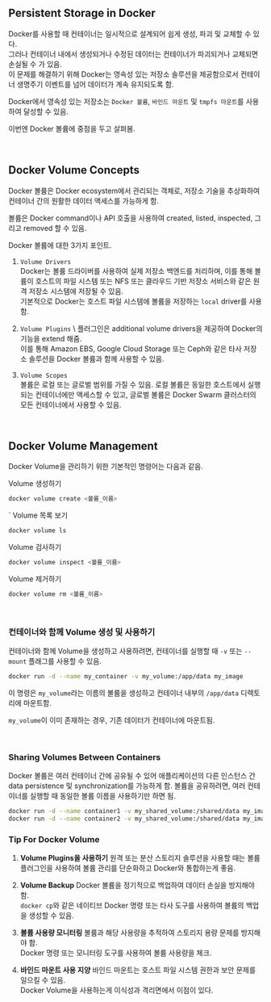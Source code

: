 ## Persistent Storage in Docker

Docker를 사용할 때 컨테이너는 일시적으로 설계되어 쉽게 생성, 파괴 및 교체할 수 있다. \
그러나 컨테이너 내에서 생성되거나 수정된 데이터는 컨테이너가 파괴되거나 교체되면 손실될 수 가 있음. \
이 문제를 해결하기 위해 Docker는 영속성 있는 저장소 솔루션을 제공함으로서 컨테이너 생명주기 이벤트를 넘어 데이터가 계속 유지되도록 함.

Docker에서 영속성 있는 저장소는 `Docker 볼륨`, `바인드 마운트` 및 `tmpfs 마운트`를 사용하여 달성할 수 있음.

이번엔 Docker 볼륨에 중점을 두고 살펴봄.

<br>

## Docker Volume Concepts

Docker 볼륨은 Docker ecosystem에서 관리되는 객체로, 저장소 기술을 추상화하여 컨테이너 간의 원활한 데이터 액세스를 가능하게 함.

볼륨은 Docker command이나 API 호출을 사용하여 created, listed, inspected, 그리고 removed 할 수 있음.

Docker 볼륨에 대한 3가지 포인트.

1.  `Volume Drivers` \
   Docker는 볼륨 드라이버를 사용하여 실제 저장소 백엔드를 처리하며, 이를 통해 볼륨이 호스트의 파일 시스템 또는 NFS 또는 클라우드 기반 저장소 서비스와 같은 원격 저장소 시스템에 저장될 수 있음. \
   기본적으로 Docker는 호스트 파일 시스템에 볼륨을 저장하는 `local` driver를 사용함.

2.  `Volume Plugins` \ 
   플러그인은 additional volume drivers을 제공하여 Docker의 기능을 extend 해줌. \
    이를 통해 Amazon EBS, Google Cloud Storage 또는 Ceph와 같은 타사 저장소 솔루션을 Docker 볼륨과 함께 사용할 수 있음.
    
3.  `Volume Scopes` \
   볼륨은 로컬 또는 글로벌 범위를 가질 수 있음. 
   로컬 볼륨은 동일한 호스트에서 실행되는 컨테이너에만 액세스할 수 있고, 글로벌 볼륨은 Docker Swarm 클러스터의 모든 컨테이너에서 사용할 수 있음.
       

<br>

## Docker Volume Management

Docker Volume을 관리하기 위한 기본적인 명령어는 다음과 같음.

Volume 생성하기

```bash
docker volume create <볼륨_이름>
```
`
Volume 목록 보기

```bash
docker volume ls
```

Volume 검사하기

```bash
docker volume inspect <볼륨_이름>
```

Volume 제거하기

```bash
docker volume rm <볼륨_이름>
```

<br>

### 컨테이너와 함께 Volume 생성 및 사용하기

컨테이너와 함께 Volume을 생성하고 사용하려면, 컨테이너를 실행할 때 `-v` 또는 `--mount` 플래그를 사용할 수 있음.

```bash
docker run -d --name my_container -v my_volume:/app/data my_image
```

이 명령은 `my_volume`라는 이름의 볼륨을 생성하고 컨테이너 내부의 `/app/data` 디렉토리에 마운트함.

`my_volume`이 이미 존재하는 경우, 기존 데이터가 컨테이너에 마운트됨.

<br>

### Sharing Volumes Between Containers

Docker 볼륨은 여러 컨테이너 간에 공유될 수 있어 애플리케이션의 다른 인스턴스 간 data persistence 및 synchronization를 가능하게 함.
볼륨을 공유하려면, 여러 컨테이너를 실행할 때 동일한 볼륨 이름을 사용하기만 하면 됨.


```bash
docker run -d --name container1 -v my_shared_volume:/shared/data my_image
docker run -d --name container2 -v my_shared_volume:/shared/data my_image
```


### Tip For Docker Volume


1.   **Volume Plugins을 사용하기** 
   원격 또는 분산 스토리지 솔루션을 사용할 때는 볼륨 플러그인을 사용하여 볼륨 관리를 단순화하고 Docker와 통합하는게 좋음.
    
2.  **Volume Backup** 
   Docker 볼륨을 정기적으로 백업하여 데이터 손실을 방지해야함. \
    `docker cp`와 같은 네이티브 Docker 명령 또는 타사 도구를 사용하여 볼륨의 백업을 생성할 수 있음.
    
3.  **볼륨 사용량 모니터링** 
   볼륨과 해당 사용량을 추적하여 스토리지 용량 문제를 방지해야 함. \
   Docker 명령 또는 모니터링 도구를 사용하여 볼륨 사용량을 체크.
    
4.  **바인드 마운트 사용 지양** 
   바인드 마운트는 호스트 파일 시스템 권한과 보안 문제를 일으킬 수 있음. \
   Docker Volume을 사용하는게 이식성과 격리면에서 이점이 있다.
